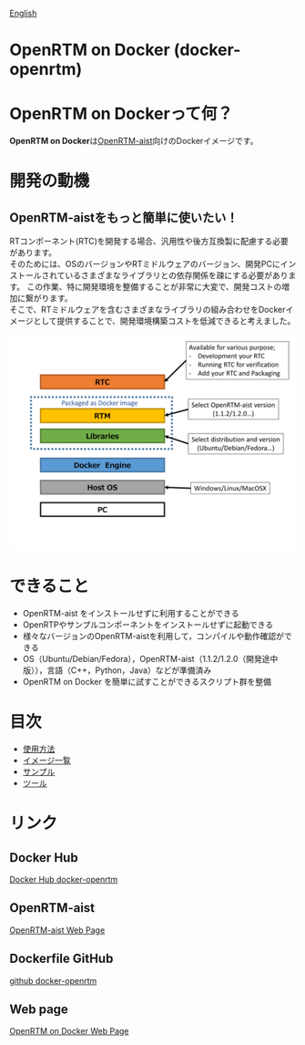 [English](../index)

OpenRTM on Docker (docker-openrtm)
==================================
# **OpenRTM on Docker**って何？
**OpenRTM on Docker**は[OpenRTM-aist](http://www.openrtm.org/openrtm/)向けのDockerイメージです。

# 開発の動機
## OpenRTM-aistをもっと簡単に使いたい！
RTコンポーネント(RTC)を開発する場合、汎用性や後方互換製に配慮する必要があります。  
そのためには、OSのバージョンやRTミドルウェアのバージョン、開発PCにインストールされているさまざまなライブラリとの依存関係を疎にする必要があります。
この作業、特に開発環境を整備することが非常に大変で、開発コストの増加に繋がります。  
そこで、RTミドルウェアを含むさまざまなライブラリの組み合わせをDockerイメージとして提供することで、開発環境構築コストを低減できると考えました。  

![Architecture of OpenRTM on Docker](../img/basic.png)

# できること

* OpenRTM-aist をインストールせずに利用することができる
 * OpenRTPやサンプルコンポーネントをインストールせずに起動できる
* 様々なバージョンのOpenRTM-aistを利用して，コンパイルや動作確認ができる
 * OS（Ubuntu/Debian/Fedora），OpenRTM-aist（1.1.2/1.2.0（開発途中版）），言語（C++，Python，Java）などが準備済み 
* OpenRTM on Docker を簡単に試すことができるスクリプト群を整備

# 目次
* [使用方法](usage)
* [イメージ一覧](image)
* [サンプル](examples)
* [ツール](tools)

# リンク

## Docker Hub
[Docker Hub docker-openrtm](https://hub.docker.com/r/takahasi/docker-openrtm/)

## OpenRTM-aist
[OpenRTM-aist Web Page](http://www.openrtm.org/openrtm/)

## Dockerfile GitHub
[github docker-openrtm](https://github.com/takahasi/docker-openrtm)

## Web page
[OpenRTM on Docker Web Page](https://takahasi.github.io/docker-openrtm/)
